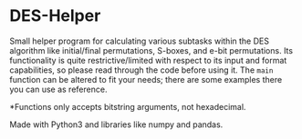 # DES-Helper
Small helper program for calculating various subtasks within the DES algorithm like initial/final permutations, S-boxes, and e-bit permutations. Its functionality is quite restrictive/limited with respect to its input and format capabilities, so please read through the code before using it. The ```main``` function can be altered to fit your needs; there are some examples there you can use as reference. 

*Functions only accepts bitstring arguments, not hexadecimal.

Made with Python3 and libraries like numpy and pandas.

